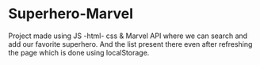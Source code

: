 # Superhero-Marvel
Project  made using JS -html- css  &amp; Marvel API where we can search and add our favorite superhero. And the list present there even after refreshing the page which is done using localStorage.

